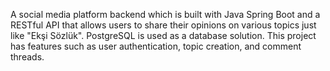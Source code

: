 A social media platform backend which is built with Java Spring Boot and a RESTful API that allows users to share their
opinions on various topics just like "Ekşi Sözlük". PostgreSQL is used as a database solution. This project has features
such as user authentication, topic creation, and comment threads.
